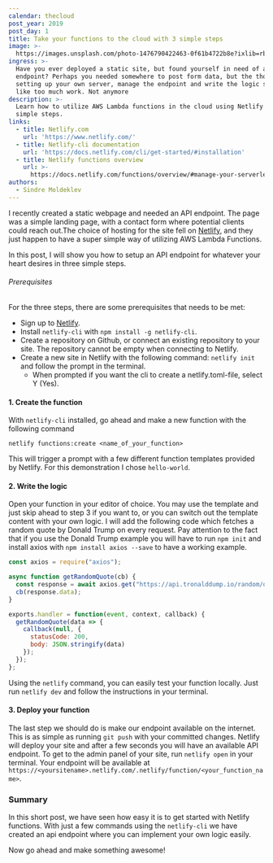 ```yaml
---
calendar: thecloud
post_year: 2019
post_day: 1
title: Take your functions to the cloud with 3 simple steps
image: >-
  https://images.unsplash.com/photo-1476790422463-0f61b4722b8e?ixlib=rb-1.2.1&ixid=eyJhcHBfaWQiOjEyMDd9&auto=format&fit=crop&w=2102&q=80
ingress: >-
  Have you ever deployed a static site, but found yourself in need of an API
  endpoint? Perhaps you needed somewhere to post form data, but the thought of
  setting up your own server, manage the endpoint and write the logic seemed
  like too much work. Not anymore
description: >-
  Learn how to utilize AWS Lambda functions in the cloud using Netlify in three
  simple steps.
links:
  - title: Netlify.com
    url: 'https://www.netlify.com/'
  - title: Netlify-cli documentation
    url: 'https://docs.netlify.com/cli/get-started/#installation'
  - title: Netlify functions overview
    url: >-
      https://docs.netlify.com/functions/overview/#manage-your-serverless-functions
authors:
  - Sindre Moldeklev
---
```

I recently created a static webpage and needed an API endpoint. The page was a simple landing page, with a contact form where potential clients could reach out.The choice of hosting for the site fell on [Netlify](https://www.netlify.com/), and they just happen to have a super simple way of utilizing AWS Lambda Functions.

In this post, I will show you how to setup an API endpoint for whatever your heart desires in three simple steps.

###### Prerequisites

For the three steps, there are some prerequisites that needs to be met:

- Sign up to [Netlify](https://www.netlify.com/).
- Install `netlify-cli` with `npm install -g netlify-cli`.
- Create a repository on Github, or connect an existing repository to your site. The repository cannot be empty when connecting to Netlify.
- Create a new site in Netlify with the following command: `netlify init` and follow the prompt in the terminal.
  - When prompted if you want the cli to create a netlify.toml-file, select Y (Yes).

#### 1. Create the function

With `netlify-cli` installed, go ahead and make a new function with the following command

`netlify functions:create <name_of_your_function>`

This will trigger a prompt with a few different function templates provided by Netlify. For this demonstration I chose `hello-world`.

#### 2. Write the logic

Open your function in your editor of choice. You may use the template and just skip ahead to step 3 if you want to, or you can switch
out the template content with your own logic. I will add the following code which fetches a random quote by Donald Trump on every request. Pay attention to the fact that if you use the Donald Trump example you will have to run `npm init` and install axios with `npm install axios --save` to have a working example.

```javascript
const axios = require("axios");

async function getRandomQuote(cb) {
  const response = await axios.get("https://api.tronalddump.io/random/quote");
  cb(response.data);
}

exports.handler = function(event, context, callback) {
  getRandomQuote(data => {
    callback(null, {
      statusCode: 200,
      body: JSON.stringify(data)
    });
  });
};
```

Using the `netlify` command, you can easily test your function locally. Just run `netlify dev` and follow the instructions in your terminal.

#### 3. Deploy your function

The last step we should do is make our endpoint available on the internet. This is as simple as running `git push` with your committed changes. Netlify will deploy your site and after a few seconds you will have an available API endpoint. To get to the admin panel of your site, run `netlify open` in your terminal. Your endpoint will be available at `https://<yoursitename>.netlify.com/.netlify/function/<your_function_name>`.

### Summary

In this short post, we have seen how easy it is to get started with Netlify functions. With just a few commands using the `netlify-cli` we have created an api endpoint where you can implement your own logic easily.

Now go ahead and make something awesome!

